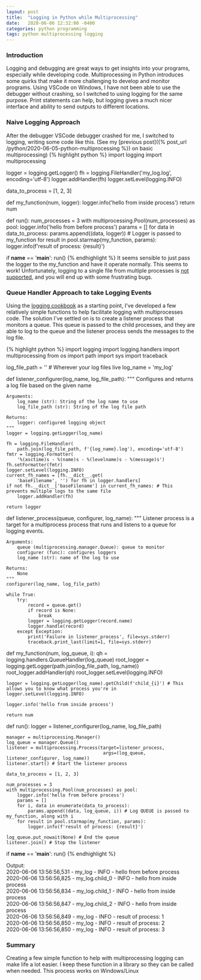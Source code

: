 ```yaml
---
layout: post
title:  "Logging in Python while Multiprocessing"
date:   2020-06-06 12:32:00 -0400
categories: python programming
tags: python multiprocessing logging
---
```


### Introduction

Logging and debugging are great ways to get insights into your programs, especially while developing code.
Multiprocessing in Python introduces some quirks that make it more challenging to develop and monitor programs.
Using VSCode on Windows, I have not been able to use the debugger without crashing, so I switched to using logging for the same purpose.
Print statements can help, but logging gives a much nicer interface and ability to send outputs to different locations. 

### Naive Logging Approach 

After the debugger VSCode debugger crashed for me, I switched to logging, writing some code like this. 
(See my [previous post]({% post_url /python/2020-06-05-python-multiprocessing %}) on basic multiprocessing)
{% highlight python %}
import logging
import multiprocessing

logger = logging.getLogger()
fh = logging.FileHandler('my_log.log', encoding='utf-8')
logger.addHandler(fh)
logger.setLevel(logging.INFO)

data_to_process = [1, 2, 3]

def my_function(num, logger):
    logger.info('hello from inside process')
    return num

def run():
    num_processes = 3
    with multiprocessing.Pool(num_processes) as pool:
        logger.info('hello from before process')
        params = []
        for data in data_to_process:
            params.append((data, logger)) # Logger is passed to my_function
        for result in pool.starmap(my_function, params):
            logger.info(f'result of process: {result}')

if __name__ == '__main__':
    run()
{% endhighlight %}
It seems sensible to just pass the logger to the my_function and have it operate normally.
This seems to work!
Unfortunately, logging to a single file from multiple processes is [not supported](https://docs.python.org/3/howto/logging-cookbook.html#logging-to-a-single-file-from-multiple-processes), and you will end up with some frustrating bugs. 

### Queue Handler Approach to take Logging Events

Using the [logging cookbook](https://docs.python.org/3/howto/logging-cookbook.html#logging-to-a-single-file-from-multiple-processes) as a starting point, I've developed a few relatively simple functions to help facilitate logging with multiprocesses code. 
The solution I've settled on is to create a listener process that monitors a queue.
This queue is passed to the child processes, and they are able to log to the queue and the listener process sends the messages to the log file. 

{% highlight python %}
import logging
import logging.handlers
import multiprocessing
from os import path
import sys
import traceback

log_file_path = '' # Wherever your log files live
log_name = 'my_log'

def listener_configurer(log_name, log_file_path):
    """ Configures and returns a log file based on 
    the given name

    Arguments:
        log_name (str): String of the log name to use
        log_file_path (str): String of the log file path

    Returns:
        logger: configured logging object
    """
    logger = logging.getLogger(log_name)

    fh = logging.FileHandler(
        path.join(log_file_path, f'{log_name}.log'), encoding='utf-8')
    fmtr = logging.Formatter(
        '%(asctime)s - %(name)s - %(levelname)s - %(message)s')
    fh.setFormatter(fmtr)
    logger.setLevel(logging.INFO)
    current_fh_names = [fh.__dict__.get(
        'baseFilename', '') for fh in logger.handlers]
    if not fh.__dict__['baseFilename'] in current_fh_names: # This prevents multiple logs to the same file
        logger.addHandler(fh)

    return logger

def listener_process(queue, configurer, log_name):
    """ Listener process is a target for a multiprocess process
    that runs and listens to a queue for logging events.

    Arguments:
        queue (multiprocessing.manager.Queue): queue to monitor
        configurer (func): configures loggers
        log_name (str): name of the log to use

    Returns:
        None
    """
    configurer(log_name, log_file_path)

    while True:
        try:
            record = queue.get()
            if record is None:
                break
            logger = logging.getLogger(record.name)
            logger.handle(record)
        except Exception:
            print('Failure in listener_process', file=sys.stderr)
            traceback.print_last(limit=1, file=sys.stderr)

def my_function(num, log_queue, i):
    qh = logging.handlers.QueueHandler(log_queue)
    root_logger = logging.getLogger(path.join(log_file_path, log_name))
    root_logger.addHandler(qh)
    root_logger.setLevel(logging.INFO)

    logger = logging.getLogger(log_name).getChild(f'child_{i}') # This allows you to know what process you're in
    logger.setLevel(logging.INFO)

    logger.info('hello from inside process')

    return num

def run():
    logger = listener_configurer(log_name, log_file_path)

    manager = multiprocessing.Manager()
    log_queue = manager.Queue()
    listener = multiprocessing.Process(target=listener_process,
                                        args=(log_queue, listener_configurer, log_name))
    listener.start() # Start the listener process

    data_to_process = [1, 2, 3]

    num_processes = 3
    with multiprocessing.Pool(num_processes) as pool:
        logger.info('hello from before process')
        params = []
        for i, data in enumerate(data_to_process):
            params.append((data, log_queue, i)) # Log QUEUE is passed to my_function, along with i
        for result in pool.starmap(my_function, params):
            logger.info(f'result of process: {result}')

    log_queue.put_nowait(None) # End the queue
    listener.join() # Stop the listener

if __name__ == '__main__':
    run()
{% endhighlight %}

Output:<br>
2020-06-06 13:56:56,531 - my_log - INFO - hello from before process<br>
2020-06-06 13:56:56,825 - my_log.child_0 - INFO - hello from inside process<br>
2020-06-06 13:56:56,834 - my_log.child_1 - INFO - hello from inside process<br>
2020-06-06 13:56:56,847 - my_log.child_2 - INFO - hello from inside process<br>
2020-06-06 13:56:56,849 - my_log - INFO - result of process: 1<br>
2020-06-06 13:56:56,850 - my_log - INFO - result of process: 2<br>
2020-06-06 13:56:56,850 - my_log - INFO - result of process: 3<br>

### Summary
Creating a few simple function to help with multiprocessing logging can make life a lot easier.
I keep these function in a library so they can be called when needed. 
This process works on Windows/Linux 